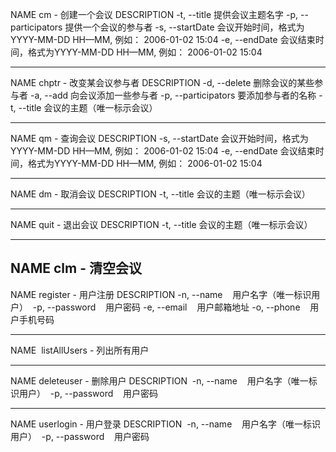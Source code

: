 NAME
  cm - 创建一个会议
DESCRIPTION
  -t, --title
    提供会议主题名字
  -p, --participators
    提供一个会议的参与者
  -s, --startDate
    会议开始时间，格式为YYYY-MM-DD HH—MM,
    例如： 2006-01-02 15:04
  -e, --endDate
    会议结束时间，格式为YYYY-MM-DD HH—MM,
    例如： 2006-01-02 15:04

---------------------------------------------------

NAME
  chptr - 改变某会议参与者
DESCRIPTION
  -d, --delete
    删除会议的某些参与者
  -a, --add
    向会议添加一些参与者
  -p, --participators
    要添加参与者的名称
  -t, --title
    会议的主题（唯一标示会议）

----------------------------------------------------

NAME
  qm - 查询会议
DESCRIPTION
-s, --startDate
  会议开始时间，格式为YYYY-MM-DD HH—MM,
  例如： 2006-01-02 15:04
-e, --endDate
  会议结束时间，格式为YYYY-MM-DD HH—MM,
  例如： 2006-01-02 15:04

  --------------------------------------------------

NAME
  dm - 取消会议
DESCRIPTION
-t, --title
  会议的主题（唯一标示会议）

---------------------------------------------------

NAME
  quit - 退出会议
DESCRIPTION
  -t, --title
    会议的主题（唯一标示会议）

----------------------------------------------------

 NAME
  clm - 清空会议
  
----------------------------------------------------
 
NAME
  register - 用户注册
 DESCRIPTION
  -n, --name
    用户名字（唯一标识用户）
  -p, --password
    用户密码
  -e, --email
    用户邮箱地址
  -o, --phone
    用户手机号码
    
----------------------------------------------------

NAME
  listAllUsers - 列出所有用户

----------------------------------------------------

NAME
  deleteuser - 删除用户
 DESCRIPTION
  -n, --name
    用户名字（唯一标识用户）
  -p, --password
    用户密码
    
----------------------------------------------------
 
NAME
  userlogin - 用户登录
 DESCRIPTION
  -n, --name
    用户名字（唯一标识用户）
  -p, --password
    用户密码
